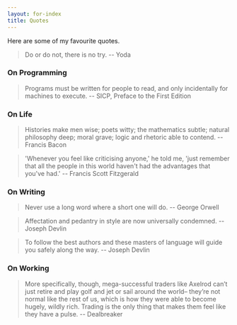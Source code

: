 ```yaml
---
layout: for-index
title: Quotes
---
```


Here are some of my favourite quotes.

> Do or do not, there is no try. -- Yoda

### On Programming

> Programs must be written for people to read, and only incidentally for machines to execute. -- SICP, Preface to the First Edition

### On Life

> Histories make men wise; poets witty; the mathematics subtle; natural philosophy deep; moral grave; logic and rhetoric able to contend. -- Francis Bacon

> 'Whenever you feel like criticising anyone,' he told me, 'just remember that all the people in this world haven't had the advantages that you've had.' -- Francis Scott Fitzgerald

### On Writing

> Never use a long word where a short one will do. -- George Orwell

> Affectation and pedantry in style are now universally condemned. -- Joseph Devlin

> To follow the best authors and these masters of language will guide you safely along the way. -- Joseph Devlin

### On Working

> More specifically, though, mega-successful traders like Axelrod can’t just retire and play golf and jet or sail around the world– they’re not normal like the rest of us, which is how they were able to become hugely, wildly rich. Trading is the only thing that makes them feel like they have a pulse. -- Dealbreaker